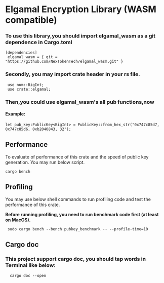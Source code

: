 # Elgamal Encryption Library (WASM compatible)
### To use this library,you should import elgamal_wasm as a git dependence in Cargo.toml
```
[dependencies]
 elgamal_wasm = { git = "https://github.com/NexTokenTech/elgamal_wasm.git" }
```

### Secondly, you may import crate header in your rs file.
```
 use num::BigInt;
 use crate::elgamal;
```
### Then,you could use elgamal_wasm's all pub functions,now
#### Example:
```
let pub_key:PublicKey<BigInt> = PublicKey::from_hex_str("0x747c85d7, 0x747c85d6, 0xb2040843, 32");
```

## Performance
To evaluate of performance of this crate and the speed of public key generation. You may run below script.
```shell
cargo bench
```

## Profiling
You may use below shell commands to run profiling code and test the performance of this crate.

<strong>Before running profiling, you need to run benchmark code first (at least on MacOS).</strong>
```shell
 sudo cargo bench --bench pubkey_benchmark -- --profile-time=10
```

## Cargo doc
### This project support cargo doc, you should tap words in Terminal like below:
```
  cargo doc --open
```
